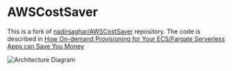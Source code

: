 AWSCostSaver
=========

This is a fork of [nadirsaghar/AWSCostSaver](https://github.com/nadirsaghar/AWSCostSaver) repository. The code is described in [How On-demand Provisioning for Your ECS/Fargate Serverless Apps can Save You Money](https://aws.plainenglish.io/how-on-demand-provisioning-your-ecs-serverless-apps-can-save-you-money-fdfaee3ef2f)

![Architecture Diagram](AWSCostSaver.png)
